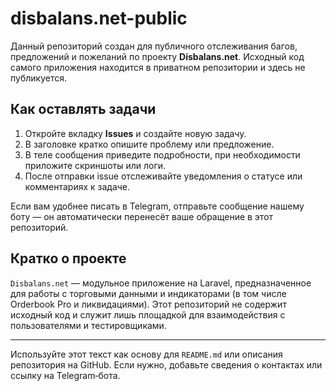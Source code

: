 # disbalans.net-public

Данный репозиторий создан для публичного отслеживания багов, предложений и пожеланий по проекту **Disbalans.net**. Исходный код самого приложения находится в приватном репозитории и здесь не публикуется.

## Как оставлять задачи

1. Откройте вкладку **Issues** и создайте новую задачу. 
2. В заголовке кратко опишите проблему или предложение.
3. В теле сообщения приведите подробности, при необходимости приложите скриншоты или логи.
4. После отправки issue отслеживайте уведомления о статусе или комментариях к задаче.

Если вам удобнее писать в Telegram, отправьте сообщение нашему боту — он автоматически перенесёт ваше обращение в этот репозиторий.

## Кратко о проекте

`Disbalans.net` — модульное приложение на Laravel, предназначенное для работы с торговыми данными и индикаторами (в том числе Orderbook Pro и ликвидациями). Этот репозиторий не содержит исходный код и служит лишь площадкой для взаимодействия с пользователями и тестировщиками.

---

Используйте этот текст как основу для `README.md` или описания репозитория на GitHub. Если нужно, добавьте сведения о контактах или ссылку на Telegram‑бота.
